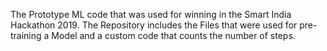 The Prototype ML code that was used for winning in the Smart India Hackathon 2019. The Repository includes the Files that were used for pre-training a Model and a custom code that counts the number of steps. 
